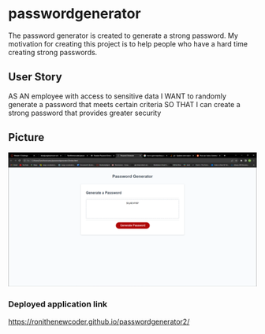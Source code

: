 # passwordgenerator
The password generator is created to generate a strong password. My motivation for creating this project is to help people who have a hard time creating strong passwords.


## User Story
AS AN employee with access to sensitive data
I WANT to randomly generate a password that meets certain criteria
SO THAT I can create a strong password that provides greater security

## Picture
![Alt text](2023-08-03.png) 

### Deployed application link
https://ronithenewcoder.github.io/passwordgenerator2/
